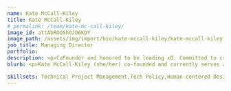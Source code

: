 ```yaml
---
name: Kate McCall-Kiley
title: Kate McCall-Kiley
# permalink: /team/kate-mc-call-kiley/
image_id: attAbROOShOJO6KDY
image_path: /assets/img/import/bio/kate-mccall-kiley/kate-mccall-kiley.jpg
job_title: Managing Director
portfolio:
description: <p>CoFounder and honored to be leading xD. Committed to creating paths for amazing people to contribute to the public good via emerging technology applications and institutionalizing experimentation. </p>
blurb: <p>Kate McCall-Kiley (she/her) co-founded and currently serves as managing director of xD where she&#39;s continually motivated by what amazing emerging technology talent can do for public good. Previously, Kate served as a White House Presidential Innovation Fellow where she worked on projects including <a href="http://vote.gov/">vote.gov</a>, The Opportunity Project, <a href="http://worker.gov/">worker.gov</a>, and then Vice President Biden&#39;s Cancer Moonshot. Her work has been featured in <em>The Economist, Time</em>, <em>Fast Company,</em> and <em>Wired</em>. When not at xD, she enjoys teaching at Carnegie Mellon University, coaching toddler soccer, reading philosophy, and tending to houseplants.</p>

skillsets: Technical Project Management,Tech Policy,Human-centered Design,AI Governance
---
```

